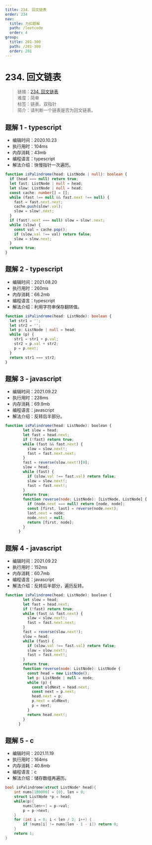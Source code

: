 ```yaml
---
title: 234. 回文链表
order: 234
nav:
  title: 力扣题解
  path: /leetcode
  order: 4
group:
  title: 201-300
  path: /201-300
  order: 201
---
```


# 234. 回文链表

> 链接：[234. 回文链表](https://leetcode-cn.com/problems/palindrome-linked-list/)  
> 难度：简单  
> 标签：链表、双指针  
> 简介：请判断一个链表是否为回文链表。

## 题解 1 - typescript

- 编辑时间：2020.10.23
- 执行用时：104ms
- 内存消耗：43mb
- 编程语言：typescript
- 解法介绍：快慢指针一次遍历。

```typescript
function isPalindrome(head: ListNode | null): boolean {
  if (head === null) return true;
  let fast: ListNode | null = head;
  let slow: ListNode | null = head;
  const cache: number[] = [];
  while (fast !== null && fast.next !== null) {
    fast = fast.next.next;
    cache.push(slow!.val);
    slow = slow!.next;
  }
  if (fast?.next === null) slow = slow!.next;
  while (slow) {
    const val = cache.pop();
    if (slow.val !== val) return false;
    slow = slow.next;
  }
  return true;
}
```

## 题解 2 - typescript

- 编辑时间：2021.08.20
- 执行用时：260ms
- 内存消耗：66.2mb
- 编程语言：typescript
- 解法介绍：利用字符串保存翻转值。

```typescript
function isPalindrome(head: ListNode): boolean {
  let str1 = '';
  let str2 = '';
  let p: ListNode | null = head;
  while (p) {
    str1 = str1 + p.val;
    str2 = p.val + str2;
    p = p.next;
  }
  return str1 === str2;
}
```

## 题解 3 - javascript

- 编辑时间：2021.09.22
- 执行用时：228ms
- 内存消耗：69.9mb
- 编程语言：javascript
- 解法介绍：反转后半部分。

```javascript
function isPalindrome(head: ListNode): boolean {
        let slow = head;
        let fast = head.next;
        if (!fast) return true;
        while (fast && fast.next) {
          slow = slow.next!;
          fast = fast.next.next;
        }
        fast = reverse(slow.next!)[0];
        slow = head;
        while (fast) {
          if (slow.val !== fast.val) return false;
          slow = slow.next!;
          fast = fast.next!;
        }
        return true;
        function reverse(node: ListNode): [ListNode, ListNode] {
          if (node.next === null) return [node, node];
          const [first, last] = reverse(node.next);
          last.next = node;
          node.next = null;
          return [first, node];
        }
      }
```

## 题解 4 - javascript

- 编辑时间：2021.09.22
- 执行用时：152ms
- 内存消耗：60.7mb
- 编程语言：javascript
- 解法介绍：反转后半部分，遍历反转。

```javascript
function isPalindrome(head: ListNode): boolean {
        let slow = head;
        let fast = head.next;
        if (!fast) return true;
        while (fast && fast.next) {
          slow = slow.next!;
          fast = fast.next.next;
        }
        fast = reverse(slow.next!);
        slow = head;
        while (fast) {
          if (slow.val !== fast.val) return false;
          slow = slow.next!;
          fast = fast.next!;
        }
        return true;
        function reverse(node: ListNode): ListNode {
          const head = new ListNode();
          let p: ListNode | null = node;
          while (p) {
            const oldNext = head.next;
            const next = p.next;
            head.next = p;
            p.next = oldNext;
            p = next;
          }
          return head.next!;
        }
      }
```

## 题解 5 - c

- 编辑时间：2021.11.19
- 执行用时：164ms
- 内存消耗：40.8mb
- 编程语言：c
- 解法介绍：储存数组再遍历。

```c
bool isPalindrome(struct ListNode* head){
    int nums[100000] = {0}, len = 0;
    struct ListNode *p = head;
    while(p){
        nums[len++] = p->val;
        p = p->next;
    }
    for (int i = 0; i < len / 2; i++) {
        if (nums[i] != nums[len - 1 - i]) return 0;
    }
    return 1;
}
```
